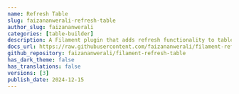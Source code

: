 ```yaml
---
name: Refresh Table
slug: faizananwerali-refresh-table
author_slug: faizananwerali
categories: [table-builder]
description: A Filament plugin that adds refresh functionality to tables.
docs_url: https://raw.githubusercontent.com/faizananwerali/filament-refresh-table/refs/heads/master/README.md
github_repository: faizananwerali/filament-refresh-table
has_dark_theme: false
has_translations: false
versions: [3]
publish_date: 2024-12-15
---
```

